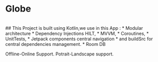 # Globe
</br>
## This Project is built using Kotlin,we use in this App :
* Modular architecture
* Dependency Injections HILT,
* MVVM, 
* Coroutines, 
* UnitTests, 
* Jetpack components central navigation 
* and buildSrc for central dependencies management.
* Room DB

Offline-Online Support.
Potrait-Landscape support.


